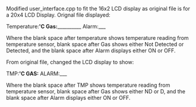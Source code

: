 Modified user_interface.cpp to fit the 16x2 LCD display as original file is for a 20x4 LCD Display. Orignal file displayed:

Temperature:__'C
Gas:____________
Alarm:___

Where the blank space after temperature shows temperature reading from temperature sensor, blank space after Gas shows either Not Detected or Detected, and the blank space after Alarm displays either ON or OFF.

From original file, changed the LCD display to show:

TMP:__'C GAS:__
ALARM:___

Where the blank space after TMP shows temperature reading from temperature sensor, blank space after Gas shows either ND or D, and the blank space after Alarm displays either ON or OFF.
